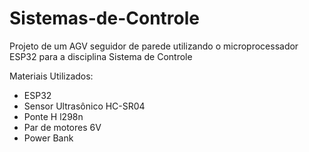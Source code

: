 # Sistemas-de-Controle
Projeto de um AGV seguidor de parede utilizando o microprocessador ESP32 para a disciplina Sistema de Controle

Materiais Utilizados:
  - ESP32
  - Sensor Ultrasônico HC-SR04
  - Ponte H l298n
  - Par de motores 6V
  - Power Bank
 

